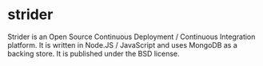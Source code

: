 # strider
Strider is an Open Source Continuous Deployment / Continuous Integration platform. It is written in Node.JS / JavaScript and uses MongoDB as a backing store. It is published under the BSD license.
